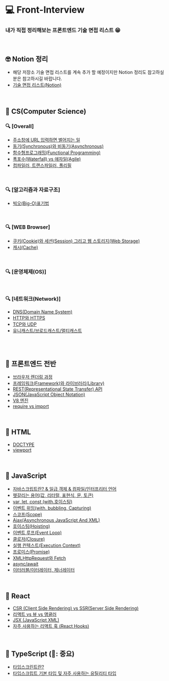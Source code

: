 # 💻 Front-Interview

### 내가 직접 정리해보는 프론트엔드 기술 면접 리스트 😁

<br />

## 🤓 Notion 정리

- 해당 저장소 기술 면접 리스트를 계속 추가 할 예정이지만 Notion 정리도 참고하실 분은 참고하시길 바랍니다.
- [기술 면접 리스트(Notion)](https://www.notion.so/v1-2-0-2c4d4292c8574027b50150c5ef6e02b5)

<br />

## 🔖 CS(Computer Science)

### 🔍 [Overall]

- [주소창에 URL 입력하면 벌어지는 일](https://github.com/ssi02014/Front-Interview/blob/master/Note/CS/enter-url-process.md)
- [동기(Synchronous)와 비동기(Asynchronous)](https://github.com/ssi02014/Front-Interview/blob/master/Note/CS/synchronous-asynchronous.md)
- [함수형프로그래밍(Functional Programming)](https://github.com/ssi02014/Front-Interview/blob/master/Note/CS/functionalProgramming.md)
- [폭포수(Waterfall) vs 애자일(Agile)](https://github.com/ssi02014/Front-Interview/blob/master/Note/CS/waterfall-Agile.md)
- [컴파일러, 트랜스파일러, 폴리필](https://github.com/ssi02014/Front-Interview/blob/master/Note/CS/transcompiler.md)

<br />

### 🔍 [알고리즘과 자료구조]

- [빅오(Big-O)표기법](https://github.com/ssi02014/Front-Interview/blob/master/Note/CS/big-O.md)

<br />

### 🔍 [WEB Browser]

- [쿠키(Cookie)와 세션(Session) 그리고 웹 스토리지(Web Storage)](https://github.com/ssi02014/Front-Interview/blob/master/Note/CS/cookie-session.md)
- [캐시(Cache)](https://github.com/ssi02014/Front-Interview/blob/master/Note/CS/cache.md)

<br />

### 🔍 [운영체제(OS)]

<br />

### 🔍 [네트워크(Network)]

- [DNS(Domain Name System)](https://github.com/ssi02014/Front-Interview/blob/master/Note/CS/DNS.md)
- [HTTP와 HTTPS](https://github.com/ssi02014/Front-Interview/blob/master/Note/CS/http-https.md)
- [TCP와 UDP](https://github.com/ssi02014/Front-Interview/blob/master/Note/CS/tcp-udp.md)
- [유니캐스트/브로드캐스트/멀티캐스트](https://github.com/ssi02014/Front-Interview/blob/master/Note/CS/uni-broad-multicast.md)

<br />
<br />

## 🔖 프론트엔드 전반

- [브라우저 렌더링 과정](https://github.com/ssi02014/Front-Interview/blob/master/Note/Frontend-Overall/browser-rendering-process.md)
- [프레임워크(Framework)와 라이브러리(Library)](https://github.com/ssi02014/Front-Interview/blob/master/Note/Frontend-Overall/library-framework.md)
- [REST(Representational State Transfer) API](https://github.com/ssi02014/Front-Interview/blob/master/Note/Frontend-Overall/restful.md)
- [JSON(JavaScript Object Notation)](https://github.com/ssi02014/Front-Interview/blob/master/Note/Frontend-Overall/json.md)
- [V8 엔진](https://github.com/ssi02014/Front-Interview/blob/master/Note/Frontend-Overall/V8.md)
- [require vs import](https://github.com/ssi02014/Front-Interview/blob/master/Note/Frontend-Overall/require-import.md)

<br />

## 🔖 HTML

- [DOCTYPE](https://github.com/ssi02014/Front-Interview/blob/master/Note/HTML/doctype.md)
- [viewport](https://github.com/ssi02014/Front-Interview/blob/master/Note/HTML/viewport.md)

<br />

## 🔖 JavaScript

- [자바스크립트란? & 일급 객체 & 컴파일/인터프리터 언어](http://github.com/ssi02014/Front-Interview/blob/master/Note/JavaScript/javascript.md)
- [헷갈리는 용어(값, 리터럴, 표현식, 문, 토큰)](http://github.com/ssi02014/Front-Interview/blob/master/Note/JavaScript/value-literal-statement.md)
- [var, let, const (with.호이스팅)](http://github.com/ssi02014/Front-Interview/blob/master/Note/JavaScript/var-let-const.md)
- [이벤트 위임(with. bubbling, Capturing)](https://github.com/ssi02014/Front-Interview/blob/master/Note/JavaScript/event-delegation.md)
- [스코프(Scope)](https://github.com/ssi02014/Front-Interview/blob/master/Note/JavaScript/scope.md)
- [Ajax(Asynchronous JavaScript And XML)](https://github.com/ssi02014/Front-Interview/blob/master/Note/JavaScript/ajax.md)
- [호이스팅(Hoisting)](https://github.com/ssi02014/Front-Interview/blob/master/Note/JavaScript/hoisting.md)
- [이벤트 루프(Event Loop)](https://github.com/ssi02014/Front-Interview/blob/master/Note/JavaScript/event-loop.md)
- [클로저(Closure)](https://github.com/ssi02014/Front-Interview/blob/master/Note/JavaScript/closure.md)
- [실행 컨텍스트(Execution Context)](https://github.com/ssi02014/Front-Interview/blob/master/Note/JavaScript/execution-context.md)
- [프로미스(Promise)](https://github.com/ssi02014/Front-Interview/blob/master/Note/JavaScript/promise.md)
- [XMLHttpRequest와 Fetch](https://github.com/ssi02014/Front-Interview/blob/master/Note/JavaScript/xmlhttprequest.md)
- [async/await](https://github.com/ssi02014/Front-Interview/blob/master/Note/JavaScript/async-await.md)
- [이터러블/이터레이터, 제너레이터](https://github.com/ssi02014/Front-Interview/blob/master/Note/JavaScript/iterator-generator.md)

<br />

## 🔖 React

- [CSR (Client Side Rendering) vs SSR(Server Side Rendering)](https://github.com/ssi02014/Front-Interview/blob/master/Note/Frontend-Overall/csr-ssr.md)
- [리액트 vs 뷰 vs 앵귤러](https://github.com/ssi02014/Front-Interview/blob/master/Note/React/react-vue-angular.md)
- [JSX (JavaScript XML)](https://github.com/ssi02014/Front-Interview/blob/master/Note/React/jsx.md)
- [자주 사용하는 리액트 훅 (React Hooks)](https://github.com/ssi02014/Front-Interview/blob/master/Note/React/hooks.md)

<br />

## 🔖 TypeScript (🌟: 중요)

- [타입스크린트란?](https://github.com/ssi02014/Front-Interview/blob/master/Note/typescript/typescript.md)
- [타입스크립트 기본 타입 및 자주 사용하는 유틸리티 타입](https://github.com/ssi02014/Front-Interview/blob/master/Note/typescript/types.md)

<br />
